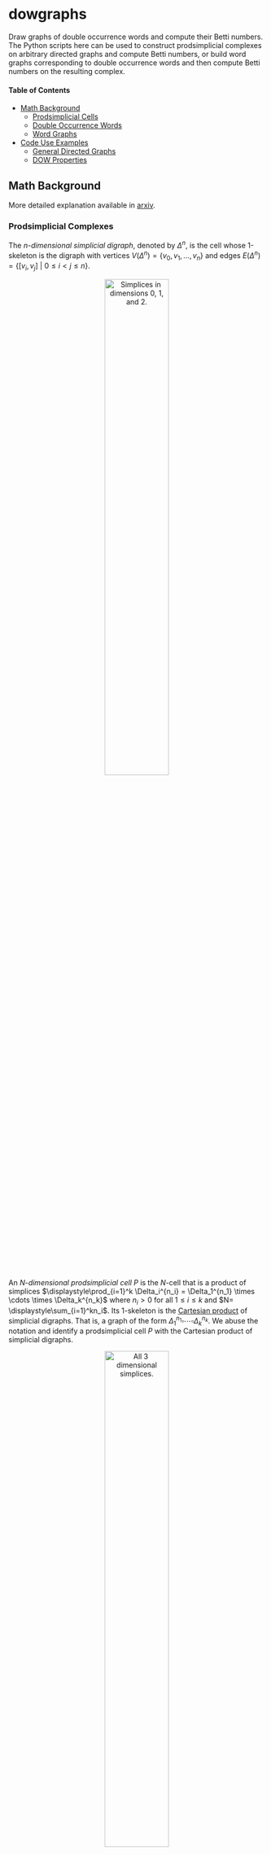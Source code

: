 # dowgraphs
Draw graphs of double occurrence words and compute their Betti numbers. The Python scripts here can be used to construct prodsimplicial complexes on arbitrary directed graphs and compute Betti numbers, or build word graphs corresponding to double occurrence words and then compute Betti numbers on the resulting complex.

#### Table of Contents  
- [Math Background](#math-background)
  - [Prodsimplicial Cells](#prodsimplicial-complexes)  
  - [Double Occurrence Words](#double-occurrence-words) 
  - [Word Graphs](#word-graphs)
- [Code Use Examples](#code-use-examples)
  - [General Directed Graphs](#general-directed-graphs)
  - [DOW Properties](#dow-properties) 
## Math Background
More detailed explanation available in [arxiv](https://arxiv.org/abs/2305.05818). 

### Prodsimplicial Complexes
The $n$-_dimensional simplicial digraph_, denoted by $\Delta^n$, is the cell whose 1-skeleton is the digraph with vertices $V(\Delta^n) = \{v_0, v_1, \ldots, v_n\}$ and edges $E(\Delta^n) = \lbrace[v_i,v_j] \ | \ 0 \leq i < j \leq n\rbrace$. 
<p align="center">
<picture>
  <source media="(prefers-color-scheme: dark)" srcset="https://github.com/fajardogomez/dowgraphs/assets/109635630/bb2613dd-3ac0-4f68-8e90-70f2db48a2b4" width=50%>
  <source media="(prefers-color-scheme: light)" srcset="https://github.com/fajardogomez/dowgraphs/assets/109635630/a91cf798-dde4-427c-ac3d-e634d83637e2" width=50%>
  <img alt="Simplices in dimensions 0, 1, and 2." src="https://github.com/fajardogomez/dowgraphs/assets/109635630/a91cf798-dde4-427c-ac3d-e634d83637e24">
</picture>
</p>

An $N$-_dimensional prodsimplicial cell_ $P$ is the $N$-cell that is a product of simplices $\displaystyle\prod_{i=1}^k \Delta_i^{n_i} = \Delta_1^{n_1} \times \cdots \times \Delta_k^{n_k}$ where $n_i>0$ for all $1\leq i \leq k$ and $N= \displaystyle\sum_{i=1}^kn_i$. Its 1-skeleton is the [Cartesian product](https://en.wikipedia.org/wiki/Cartesian_product_of_graphs) of simplicial digraphs. That is, a graph of the form $\Delta_1^{n_1} \square \cdots \square \Delta_k^{n_k}$. We abuse the notation and identify a prodsimplicial cell $P$ with the Cartesian product of simplicial digraphs.

<p align="center">
<picture>
  <source media="(prefers-color-scheme: dark)" srcset="https://github.com/fajardogomez/dowgraphs/assets/109635630/819c8756-a97d-4f3d-aba3-d11759327ff8" width=50%>
  <source media="(prefers-color-scheme: light)" srcset="https://github.com/fajardogomez/dowgraphs/assets/109635630/0a5b00cb-f9e0-4312-9285-f545910b7670" width=50%>
  <img alt="All 3 dimensional simplices." src="https://github.com/fajardogomez/dowgraphs/assets/109635630/0a5b00cb-f9e0-4312-9285-f545910b7670">
</picture>
</p>

Given any directed graph $G$, we build a _prodsimplicial complex_ by attaching all the induced subgraphs of $G$ that are isomorphic to the Cartesian product of simplices. This process can be done inductively on the dimension of the cells. The process is shown in the figure below.

a) When $n=0$ we attach vertices,
b) when $n=1$ we attach edges, 
c) when $n=2$ we attach squares and triangles, 
d) when $n=3$ we attach cubes, triangular prisms and tetrahedra. 

<p align="center">
<picture>
  <source media="(prefers-color-scheme: dark)" srcset="https://github.com/fajardogomez/dowgraphs/assets/109635630/10cc2943-ef6f-4c23-950e-412413da620b" width=50%>
  <source media="(prefers-color-scheme: light)" srcset="https://github.com/fajardogomez/dowgraphs/assets/109635630/01319c9d-520e-4990-adf0-8d2bdfddf9f7" width=50%>
  <img alt="Inductively building a prodsimplicial complex on a directed graph." src="https://github.com/fajardogomez/dowgraphs/assets/109635630/01319c9d-520e-4990-adf0-8d2bdfddf9f7">
</picture>
</p>

Identifying all prodsimplicial cells in the complex for each dimension allows us to compute the boundary operator. For simplices, we have the formula
$$\partial_n(\Delta^n) = \displaystyle \sum_{i=0}^n (-1)^i [v_0,v_1,\ldots, v_{i-1},\hat{v_i},v_{i+1},\ldots, v_n],$$ where $\hat{v_i}$ indicates that vertex $v_i$ has been deleted from the simplex. For a prodsimplicial cell $P$ as described above we use
$$\partial_N(P) = \displaystyle\sum_{i=1}^k (-1)^{\alpha(i)} \displaystyle [\overline{\partial_{n_i} \Delta^{n_i}}],$$ where 
$$\alpha(i) =\displaystyle \sum_{\ell=1}^{i-1} n_\ell$$ is the sum of the dimensions of the factors preceding the $i$-th factor and 
$$[\overline{\partial_{n_i} \Delta^{n_i}}]=\Delta^{n_1} \square \Delta^{n_2}\square \cdots \square \Delta^{n_{i-1}} \square \partial_{n_i} \left(\Delta^{n_{i}}\right) \square \Delta^{n_{i+1}} \square \cdots \square \Delta^{n_k}.$$ 

The $n$-th Betti number, $\beta_n$, of a complex $\mathcal{K}$ can be obtained from the boundary operator through 
$$\beta_n(\mathcal{K}) = \text{rank}(H_n(\mathcal{K})) = \text{rank}(Z_n(\mathcal{K})) - \text{rank}(B_n(\mathcal{K})).$$
When $\partial_n$ and $\partial_{n+1}$ are written as matrices, we can compute $\beta_n$ as
$$\beta_n = \text{nullity}(\partial_n) - \text{rank}(\partial_{n+1}.)$$

Betti numbers are topological invariants counting "loops," "holes," or "cavities" of different dimensions.

### Double Occurrence Words
Double occurrence words (DOWs) are sequences of symbols from an alphabet such that every symbol from an ordered alphabet $\Sigma$ appears exactly zero or two times. We denote the set of all double occurrence words on $\Sigma$ by $\Sigma_{DOW}$. Similarly, we define single occurrence words (SOWs) and $\Sigma_{SOW}$. The set of symbols in a DOW $w$ is denoted by $\Sigma[w]$. A DOW $w$ is in _ascending order_ if symbols are labeled according to their order of appearance. We say two DOWs are _equivalent_ if they can be written as the same word in ascending order via symbol-to-symbol bijections. The _reverse_ of a word $w = a_1 a_2 \ldots a_{n-1} a_n$ where $a_i \in \Sigma$ is the word $w^R$ obtained by writing its symbols in reverse order: $w^R = a_n a_{n-1} \ldots a_2 a_1$. 

In all examples, we use $\Sigma = \mathbb{N}^\ast$, $\epsilon$ to denote the empty word, add commas to separate symbols where it improves legibility or reduces ambiguity. The DOW $w = 121323$, with $\Sigma[w] = \{1,2,3\}$, is in ascending order while $w^R = 323121$ is not. Both words are equivalent via the permutation $(13)$.

Let $x,y,z \in \Sigma^\ast$ and $u \in (\Sigma \setminus \Sigma[w])_{SOW}$. We say the word $uu$ is a _repeat word_ in $w = xuyuz$ and the word $xyz$ is obtained from $w$ by a _repeat deletion_ denoted $d_u(w) = xyz$. Similarly, the word $uu^R$ is a _return word_ in $w = xuy u^Rz$ and the word $xyz$ is obtained from $w$ by a _return deletion_, also denoted $d_u(w) = xyz$. Repeat or return words, $uu$ or $uu^R$, where $u$ consists of a single symbol are called _trivial_. Repeat or return words are said to be _maximal_ if they are not contained in longer repeat or return words. We use $M_w^{SOW}$ to denote the set of SOWs $u$ such that either $uu$ is a maximal repeat word in $2$ or $ww^R$ is a maximal return word in $w$.

### Word Graphs
The set $D(w) = \displaystyle \bigcup_{u \in M_w^{SOW} } \lbrace v \ | \ v \text{ is in ascending order and }v \sim d_u(w)\rbrace$ is called the _set of immediate successors of_ $w$. If there exists a sequence of words $w=w_1, w_2, \ldots, w_n = w'$ such that $w_i\sim d_{u_{i}}(w_{i-1})$ for some choice of $u_i \in M^{SOW}_{w_i}$, we call $w'$ a _successor_ of $w$. Note that the empty word $\epsilon$ is a successor of all words.

The _global word graph_ $G_n=(V,E)$ _of double occurrence words of size_ $n$ is the graph defined by:

* $V(G_n)=\Sigma_{DOW}^{\leq n}/_\sim$;
* $E(G_n) = \displaystyle\bigcup_{w\in V} E_w$, where $E_w = \lbrace[w,v]\ | v \in D(w)\rbrace$. 

We denote the edges of a directed graph $u \rightarrow v$ as $[u,v]$. For a vertex $w$ in $G_n$, we define the _word graph rooted at $w$_, denoted $G_w$, as the induced subgraph of the global word graph containing as vertices $w$ and all of its successors. 

If we let $w= 1234152345$, it has maximal repeat and return words $11,2323,$ and $4554$. Deleting them yields $d_{1}(w) = 23452354\sim 12341243$ $d_{23}(w) = 145541\sim 123321$, and $d_{45}(w) = 123231$, creating the first set of edges out of $w$. Repeating this process with the resulting DOWs until $\epsilon$ is reached yields the graph

<p align="center">
<picture>
  <source media="(prefers-color-scheme: dark)" srcset="https://github.com/fajardogomez/dowgraphs/assets/109635630/328a44f7-ca70-4052-b9e7-a130337b19fc" width=50%>
  <source media="(prefers-color-scheme: light)" srcset="https://github.com/fajardogomez/dowgraphs/assets/109635630/9cc213a5-9eae-4d16-a0e8-ae466f10db94" width=50%>
  <img alt="Word graph rooted at 1234152345." src="https://github.com/fajardogomez/dowgraphs/assets/109635630/9cc213a5-9eae-4d16-a0e8-ae466f10db94">
</picture>
</p>

## Code Use Examples

### General Directed Graphs
We can initialize any graph as a `netowrkx` DiGraph object using `add_edge` and `add_node`, and then convert it into a prodsimplicial complex. Note that while it's fine for `networkx`, many of the methods rely on the assumption that vertices are labeled with strings. In the example below, `n_cellss(2)` returns a dictionary with all 2-dimensional prodsimplicial cells (here a triangle), and `betti_number(1)` returns $\beta_1$ of the complex. Since the triangle is a simplex and would be filled in, its value is zero. For arbitrary directed graphs, `draw()` will use the spring layout.

```python
import networkx as nx
from prodcells import PCELL

G = nx.DiGraph()
G.add_edge('1','2') 
G.add_edge('2','3')
G.add_edge('1','3')

pcellG = PCELL(G)
print(pcellG.n_cells(2))
print(pcellG.betti_number(1))
pcellG.draw()
```
Outputs:
```python
[{'graph': <networkx.classes.digraph.DiGraph object at 0x000002127EA9C4C0>, 'isom': {'0': '1', '1': '2', '2': '3'}, 'part': (2,), 'orientation': -1, 'vertices': '1_2_3'}]
0
```
<p align="center">
<picture>
  <source media="(prefers-color-scheme: dark)" srcset="https://github.com/fajardogomez/dowgraphs/assets/109635630/a786ae60-502d-4ac9-aa42-4ba8c47ebb3d" width=30%>
  <source media="(prefers-color-scheme: light)" srcset="https://github.com/fajardogomez/dowgraphs/assets/109635630/633e9e1b-2c0f-4b0d-8cb1-ce93c0562e56" width=30%>
  <img alt="Image of the graph defined by the added edges." src="https://github.com/fajardogomez/dowgraphs/assets/109635630/633e9e1b-2c0f-4b0d-8cb1-ce93c0562e56">
</picture>
</p>
The `draw()` method can take optional arguments like mode (for light or dark color theme) or filename (so that the output .svg and .png files get more creative names than 'graph.svg' and 'graph.png'). 

If using `SageMath`, the following can be used to compute full homology groups (including torsion):
```python
from sage import *
import networkx as nx
from prodcells import PCELL

def hom_gps(G, gens=False, chk=True):
    pcellG = PCELL(G)
    i=0
    done = False
    complex_dict = dict()
    while done == False:
        bop = pcellG.boundary_op(i)
        # When n_cells is empty one dimension of the boundary operator matrix
        # will be zero. This is the last matrix needed.
        if i > 0 and bop.shape[0]*bop.shape[1] == 0:
            done = True
        # Making sure the matrices have the right dimensions
        complex_dict[i] = matrix(bop.shape[0], bop.shape[1], bop.toarray())
        i += 1
    # Degree=-1 because boundary operator goes from C_{n} to C_{n-1}
    C = ChainComplex(complex_dict, degree=-1, base_ring = ZZ, check=chk)
    hom_gps = C.homology(generators=gens)
    return hom_gps
```

## DOW Properties
We can initialize an instance of the `DOW` class from any string of alphanumeric symbols separated by commas where each symbol appears twice. The optional arguments `min_chars` and `asc_order` are used to decide whether or not to relabel the symbols using the least available characters and/or rewrite in asceneding order. 

```python
from dow import DOW
dow1 = DOW('4,2,1,a,b,2,1,4,b,a')
dow2 = DOW('4,2,1,a,b,2,1,4,b,a', min_chars=False)
dow3 = DOW('4,2,1,a,b,2,1,4,b,a', min_chars=False, asc_order=False)
print(dow1.W)
print(dow2.W)
print(dow3.W)
```
Outputs
```python
1,2,3,a,b,2,3,1,b,a
1,2,4,a,b,2,4,1,b,a
4,2,1,a,b,2,1,4,b,a
```

Some functions in the class are used to generate DOWs with specific properties. For example, `getdows(n)` returns a list of all DOWs on $n$ symbols using positive integers as symbols, and `tangled(n)` returns the tangled cord on $n$ symbols. Class methods include `find_patterns()`, which returns SOWs $u$ such that $uu$ or $uu^R$ is a maximal repeat or return word, and `separation`, which computes another property of DOWs as studied [here](https://www.worldscientific.com/doi/10.1142/S0129054120500343). 

Putting everything together, we can produce DOWs, construct their word graphs and then compute the Betti numbers of the corresponding prodsimplicial complex:

```python
import downew as d
from wordgraphnew import *
# Generate the tangled cord 1,2,1,3,2,4,3,4 and then compute the first Betti number for the resulting word graph
G = word_graph(d.tangled(4))
pcellG = PCELL(G)
print(pcellG.betti_number(1))

# Draw word graphs for '4,2,1,a,b,2,1,4,b,a' playing with the relabeling settings
draw_dow('4,2,1,a,b,2,1,4,b,a',asc_order=False, min_chars = False)
draw_dow('4,2,1,a,b,2,1,4,b,a', min_chars = False)
draw_dow('4,2,1,a,b,2,1,4,b,a')
```

Strictly following the definition of the word graph, we should use `asc_order=True` but it is set as an optional argument. If set to `False`, the resulting word graph may not be equivalent anymore. The three graphs generated by the code above are
  <table>
  <tr>
    <td>Without using least characters or ascending order.</td>
     <td>Not using least characters, but in ascending order.</td>
     <td>Using least characters in ascending order.</td>
  </tr>
  <tr>
  <td>
  <p align="center">
  <picture>
  <source media="(prefers-color-scheme: dark)" srcset="https://github.com/fajardogomez/dowgraphs/assets/109635630/0959955b-3eb6-477e-8715-16414f825918" width=100%>
  <source media="(prefers-color-scheme: light)" srcset="https://github.com/fajardogomez/dowgraphs/assets/109635630/7e411c37-d806-4702-a7a7-b71050075770" width=100%>
  <img alt="Without using least characters or ascending order." src="https://github.com/fajardogomez/dowgraphs/assets/109635630/7e411c37-d806-4702-a7a7-b71050075770">
  </picture>
  </p>
    </td>
    <td>
  <p align="center">
  <picture>
  <source media="(prefers-color-scheme: dark)" srcset="https://github.com/fajardogomez/dowgraphs/assets/109635630/3890072b-e3fc-43da-8653-c5e34504fa7d" width=100%>
  <source media="(prefers-color-scheme: light)" srcset="https://github.com/fajardogomez/dowgraphs/assets/109635630/ed4e00a0-36a6-4745-a711-86a688feba3c" width=100%>
  <img alt="Without using least characters, in ascending order." src="https://github.com/fajardogomez/dowgraphs/assets/109635630/ed4e00a0-36a6-4745-a711-86a688feba3c">
  </picture>
  </p>
    </td>
    <td>
  <p align="center">
  <picture>
  <source media="(prefers-color-scheme: dark)" srcset="https://github.com/fajardogomez/dowgraphs/assets/109635630/12d3aa9b-d39b-4e02-85b6-d238911f4ad1" width=100%>
  <source media="(prefers-color-scheme: light)" srcset="https://github.com/fajardogomez/dowgraphs/assets/109635630/a292522c-f25e-494b-b44a-d5d5675215cd" width=100%>
  <img alt="Least characters and in ascending order." src="https://github.com/fajardogomez/dowgraphs/assets/109635630/a292522c-f25e-494b-b44a-d5d5675215cd">
  </picture>
  </p>
    </td>
  </tr>
  </table>
